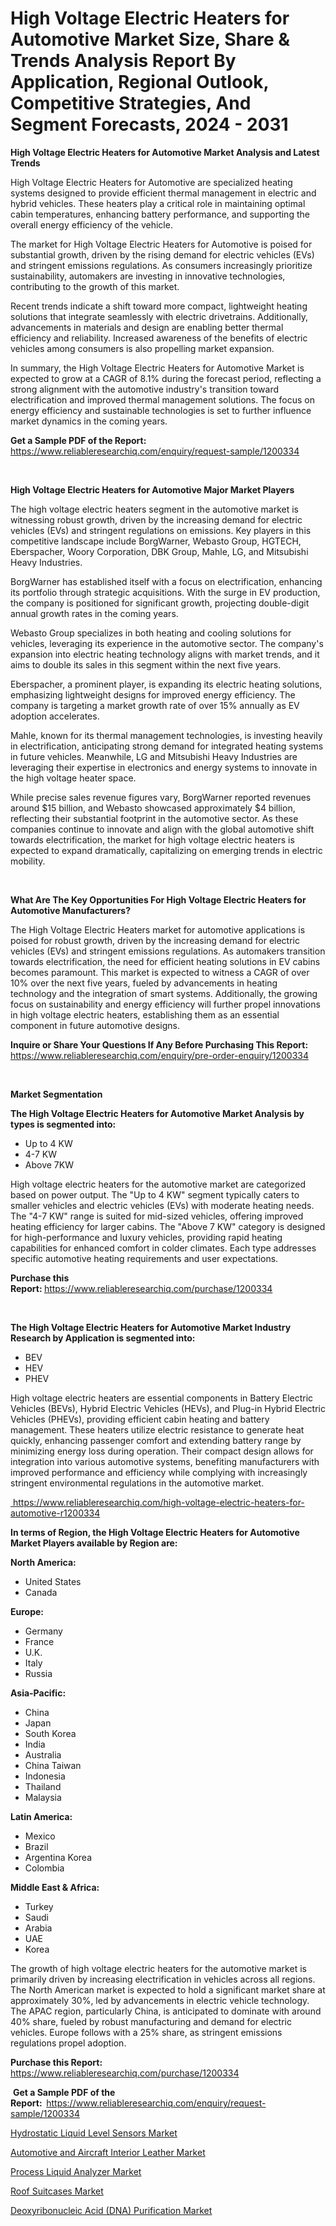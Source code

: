 <p><h1>High Voltage Electric Heaters for Automotive Market Size, Share & Trends Analysis Report By Application, Regional Outlook, Competitive Strategies, And Segment Forecasts, 2024 - 2031</h1></p><p><strong>High Voltage Electric Heaters for Automotive Market Analysis and Latest Trends</strong></p>
<p><p>High Voltage Electric Heaters for Automotive are specialized heating systems designed to provide efficient thermal management in electric and hybrid vehicles. These heaters play a critical role in maintaining optimal cabin temperatures, enhancing battery performance, and supporting the overall energy efficiency of the vehicle. </p><p>The market for High Voltage Electric Heaters for Automotive is poised for substantial growth, driven by the rising demand for electric vehicles (EVs) and stringent emissions regulations. As consumers increasingly prioritize sustainability, automakers are investing in innovative technologies, contributing to the growth of this market. </p><p>Recent trends indicate a shift toward more compact, lightweight heating solutions that integrate seamlessly with electric drivetrains. Additionally, advancements in materials and design are enabling better thermal efficiency and reliability. Increased awareness of the benefits of electric vehicles among consumers is also propelling market expansion. </p><p>In summary, the High Voltage Electric Heaters for Automotive Market is expected to grow at a CAGR of 8.1% during the forecast period, reflecting a strong alignment with the automotive industry's transition toward electrification and improved thermal management solutions. The focus on energy efficiency and sustainable technologies is set to further influence market dynamics in the coming years.</p></p>
<p><strong>Get a Sample PDF of the Report:&nbsp;</strong> <a href="https://www.reliableresearchiq.com/enquiry/request-sample/1200334?utm_campaign=1087&utm_medium=2&utm_source=Github&utm_content=ia&utm_term=03112024&utm_id=high-voltage-electric-heaters-for-automotive">https://www.reliableresearchiq.com/enquiry/request-sample/1200334</a></p>
<p>&nbsp;</p>
<p><strong>High Voltage Electric Heaters for Automotive Major Market Players</strong></p>
<p><p>The high voltage electric heaters segment in the automotive market is witnessing robust growth, driven by the increasing demand for electric vehicles (EVs) and stringent regulations on emissions. Key players in this competitive landscape include BorgWarner, Webasto Group, HGTECH, Eberspacher, Woory Corporation, DBK Group, Mahle, LG, and Mitsubishi Heavy Industries.</p><p>BorgWarner has established itself with a focus on electrification, enhancing its portfolio through strategic acquisitions. With the surge in EV production, the company is positioned for significant growth, projecting double-digit annual growth rates in the coming years. </p><p>Webasto Group specializes in both heating and cooling solutions for vehicles, leveraging its experience in the automotive sector. The company's expansion into electric heating technology aligns with market trends, and it aims to double its sales in this segment within the next five years.</p><p>Eberspacher, a prominent player, is expanding its electric heating solutions, emphasizing lightweight designs for improved energy efficiency. The company is targeting a market growth rate of over 15% annually as EV adoption accelerates. </p><p>Mahle, known for its thermal management technologies, is investing heavily in electrification, anticipating strong demand for integrated heating systems in future vehicles. Meanwhile, LG and Mitsubishi Heavy Industries are leveraging their expertise in electronics and energy systems to innovate in the high voltage heater space.</p><p>While precise sales revenue figures vary, BorgWarner reported revenues around $15 billion, and Webasto showcased approximately $4 billion, reflecting their substantial footprint in the automotive sector. As these companies continue to innovate and align with the global automotive shift towards electrification, the market for high voltage electric heaters is expected to expand dramatically, capitalizing on emerging trends in electric mobility.</p></p>
<p>&nbsp;</p>
<p><strong>What Are The Key Opportunities For High Voltage Electric Heaters for Automotive Manufacturers?</strong></p>
<p><p>The High Voltage Electric Heaters market for automotive applications is poised for robust growth, driven by the increasing demand for electric vehicles (EVs) and stringent emissions regulations. As automakers transition towards electrification, the need for efficient heating solutions in EV cabins becomes paramount. This market is expected to witness a CAGR of over 10% over the next five years, fueled by advancements in heating technology and the integration of smart systems. Additionally, the growing focus on sustainability and energy efficiency will further propel innovations in high voltage electric heaters, establishing them as an essential component in future automotive designs.</p></p>
<p><strong>Inquire or Share Your Questions If Any Before Purchasing This Report:</strong> <a href="https://www.reliableresearchiq.com/enquiry/pre-order-enquiry/1200334?utm_campaign=1087&utm_medium=2&utm_source=Github&utm_content=ia&utm_term=03112024&utm_id=high-voltage-electric-heaters-for-automotive">https://www.reliableresearchiq.com/enquiry/pre-order-enquiry/1200334</a></p>
<p>&nbsp;</p>
<p><strong>Market Segmentation</strong></p>
<p><strong>The High Voltage Electric Heaters for Automotive Market Analysis by types is segmented into:</strong></p>
<p><ul><li>Up to 4 KW</li><li>4-7 KW</li><li>Above 7KW</li></ul></p>
<p><p>High voltage electric heaters for the automotive market are categorized based on power output. The "Up to 4 KW" segment typically caters to smaller vehicles and electric vehicles (EVs) with moderate heating needs. The "4-7 KW" range is suited for mid-sized vehicles, offering improved heating efficiency for larger cabins. The "Above 7 KW" category is designed for high-performance and luxury vehicles, providing rapid heating capabilities for enhanced comfort in colder climates. Each type addresses specific automotive heating requirements and user expectations.</p></p>
<p><strong>Purchase this Report:&nbsp;</strong><a href="https://www.reliableresearchiq.com/purchase/1200334?utm_campaign=1087&utm_medium=2&utm_source=Github&utm_content=ia&utm_term=03112024&utm_id=high-voltage-electric-heaters-for-automotive">https://www.reliableresearchiq.com/purchase/1200334</a></p>
<p>&nbsp;</p>
<p><strong>The High Voltage Electric Heaters for Automotive Market Industry Research by Application is segmented into:</strong></p>
<p><ul><li>BEV</li><li>HEV</li><li>PHEV</li></ul></p>
<p><p>High voltage electric heaters are essential components in Battery Electric Vehicles (BEVs), Hybrid Electric Vehicles (HEVs), and Plug-in Hybrid Electric Vehicles (PHEVs), providing efficient cabin heating and battery management. These heaters utilize electric resistance to generate heat quickly, enhancing passenger comfort and extending battery range by minimizing energy loss during operation. Their compact design allows for integration into various automotive systems, benefiting manufacturers with improved performance and efficiency while complying with increasingly stringent environmental regulations in the automotive market.</p></p>
<p><a href="https://www.reliableresearchiq.com/high-voltage-electric-heaters-for-automotive-r1200334?utm_campaign=1087&utm_medium=2&utm_source=Github&utm_content=ia&utm_term=03112024&utm_id=high-voltage-electric-heaters-for-automotive">&nbsp;https://www.reliableresearchiq.com/high-voltage-electric-heaters-for-automotive-r1200334</a></p>
<p><strong>In terms of Region, the High Voltage Electric Heaters for Automotive Market Players available by Region are:</strong></p>
<p>
    <p> <strong> North America: </strong>
        <ul>
            <li>United States</li>
            <li>Canada</li>
        </ul>
        </p> 
    <p> <strong> Europe: </strong>
        <ul>
            <li>Germany</li>
            <li>France</li>
            <li>U.K.</li>
            <li>Italy</li>
            <li>Russia</li>
        </ul>
        </p> 
    <p> <strong> Asia-Pacific: </strong>
        <ul>
            <li>China</li>
            <li>Japan</li>
            <li>South Korea</li>
            <li>India</li>
            <li>Australia</li>
            <li>China Taiwan</li>
            <li>Indonesia</li>
            <li>Thailand</li>
            <li>Malaysia</li>
        </ul>
        </p> 
    <p> <strong> Latin America: </strong>
        <ul>
            <li>Mexico</li>
            <li>Brazil</li>
            <li>Argentina Korea</li>
            <li>Colombia</li>
        </ul>
        </p> 
    <p> <strong> Middle East & Africa: </strong>
        <ul>
            <li>Turkey</li>
            <li>Saudi</li>
            <li>Arabia</li>
            <li>UAE</li>
            <li>Korea</li>
        </ul>
    </p>
    </p>
<p><p>The growth of high voltage electric heaters for the automotive market is primarily driven by increasing electrification in vehicles across all regions. The North American market is expected to hold a significant market share at approximately 30%, led by advancements in electric vehicle technology. The APAC region, particularly China, is anticipated to dominate with around 40% share, fueled by robust manufacturing and demand for electric vehicles. Europe follows with a 25% share, as stringent emissions regulations propel adoption.</p></p>
<p><strong>Purchase this Report: </strong><a href="https://www.reliableresearchiq.com/purchase/1200334?utm_campaign=1087&utm_medium=2&utm_source=Github&utm_content=ia&utm_term=03112024&utm_id=high-voltage-electric-heaters-for-automotive">https://www.reliableresearchiq.com/purchase/1200334</a></p>
<p>&nbsp;<strong>Get a Sample PDF of the Report:&nbsp;&nbsp;</strong><a href="https://www.reliableresearchiq.com/enquiry/request-sample/1200334?utm_campaign=1087&utm_medium=2&utm_source=Github&utm_content=ia&utm_term=03112024&utm_id=high-voltage-electric-heaters-for-automotive">https://www.reliableresearchiq.com/enquiry/request-sample/1200334</a></p>
<p><strong></strong></p>
<p><p><a href="https://www.linkedin.com/pulse/hydrostatic-liquid-level-sensors-market-opportunities-emerging-7fixc?utm_campaign=1087&utm_medium=2&utm_source=Github&utm_content=ia&utm_term=03112024&utm_id=high-voltage-electric-heaters-for-automotive">Hydrostatic Liquid Level Sensors Market</a></p><p><a href="https://github.com/wydramppetrox/Market-Research-Report-List-1/blob/main/automotive-and-aircraft-interior-leather-market.md?utm_campaign=1087&utm_medium=2&utm_source=Github&utm_content=ia&utm_term=03112024&utm_id=high-voltage-electric-heaters-for-automotive">Automotive and Aircraft Interior Leather Market</a></p><p><a href="https://www.linkedin.com/pulse/exploring-process-liquid-analyzer-market-dynamics-revenue-dxjtf?utm_campaign=1087&utm_medium=2&utm_source=Github&utm_content=ia&utm_term=03112024&utm_id=high-voltage-electric-heaters-for-automotive">Process Liquid Analyzer Market</a></p><p><a href="https://github.com/vitacbq/Market-Research-Report-List-1/blob/main/roof-suitcases-market.md?utm_campaign=1087&utm_medium=2&utm_source=Github&utm_content=ia&utm_term=03112024&utm_id=high-voltage-electric-heaters-for-automotive">Roof Suitcases Market</a></p><p><a href="https://issuu.com/reportprime-2/docs/deoxyribonucleic-acid-dna-purificat_1fe071f1c539b9?utm_campaign=1087&utm_medium=2&utm_source=Github&utm_content=ia&utm_term=03112024&utm_id=high-voltage-electric-heaters-for-automotive">Deoxyribonucleic Acid (DNA) Purification Market</a></p></p>